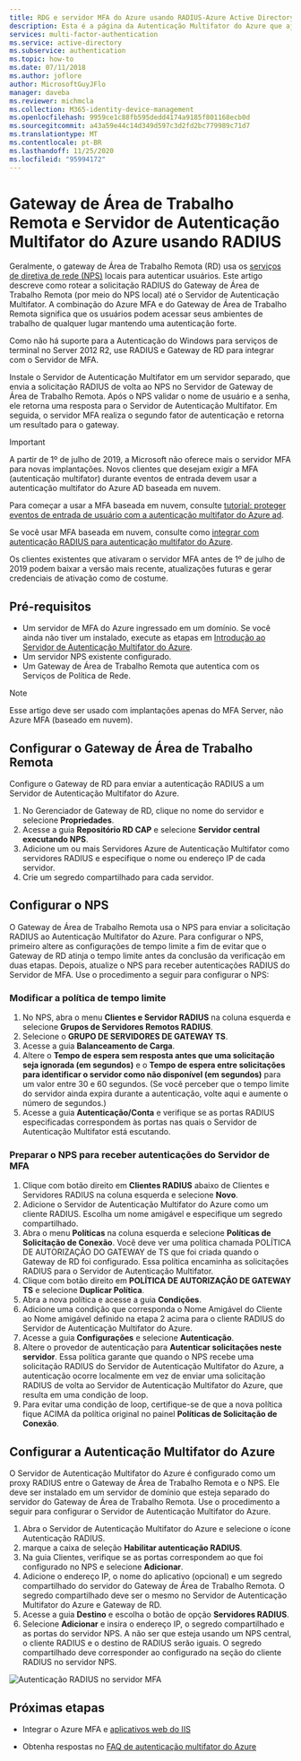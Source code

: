 ```yaml
---
title: RDG e servidor MFA do Azure usando RADIUS-Azure Active Directory
description: Esta é a página da Autenticação Multifator do Azure que ajudará na implantação do Gateway de Área de Trabalho Remota e do Servidor de Autenticação Multifator do Azure usando RADIUS.
services: multi-factor-authentication
ms.service: active-directory
ms.subservice: authentication
ms.topic: how-to
ms.date: 07/11/2018
ms.author: joflore
author: MicrosoftGuyJFlo
manager: daveba
ms.reviewer: michmcla
ms.collection: M365-identity-device-management
ms.openlocfilehash: 9959ce1c88fb595dedd4174a9185f801168ecb0d
ms.sourcegitcommit: a43a59e44c14d349d597c3d2fd2bc779989c71d7
ms.translationtype: MT
ms.contentlocale: pt-BR
ms.lasthandoff: 11/25/2020
ms.locfileid: "95994172"
---
```

# <a name="remote-desktop-gateway-and-azure-multi-factor-authentication-server-using-radius"></a>Gateway de Área de Trabalho Remota e Servidor de Autenticação Multifator do Azure usando RADIUS

Geralmente, o gateway de Área de Trabalho Remota (RD) usa os [serviços de diretiva de rede (NPS)](/windows-server/networking/core-network-guide/core-network-guide#BKMK_optionalfeatures) locais para autenticar usuários. Este artigo descreve como rotear a solicitação RADIUS do Gateway de Área de Trabalho Remota (por meio do NPS local) até o Servidor de Autenticação Multifator. A combinação do Azure MFA e do Gateway de Área de Trabalho Remota significa que os usuários podem acessar seus ambientes de trabalho de qualquer lugar mantendo uma autenticação forte.

Como não há suporte para a Autenticação do Windows para serviços de terminal no Server 2012 R2, use RADIUS e Gateway de RD para integrar com o Servidor de MFA.

Instale o Servidor de Autenticação Multifator em um servidor separado, que envia a solicitação RADIUS de volta ao NPS no Servidor de Gateway de Área de Trabalho Remota. Após o NPS validar o nome de usuário e a senha, ele retorna uma resposta para o Servidor de Autenticação Multifator. Em seguida, o servidor MFA realiza o segundo fator de autenticação e retorna um resultado para o gateway.

> [!IMPORTANT]
> A partir de 1º de julho de 2019, a Microsoft não oferece mais o servidor MFA para novas implantações. Novos clientes que desejam exigir a MFA (autenticação multifator) durante eventos de entrada devem usar a autenticação multifator do Azure AD baseada em nuvem.
>
> Para começar a usar a MFA baseada em nuvem, consulte [tutorial: proteger eventos de entrada de usuário com a autenticação multifator do Azure ad](tutorial-enable-azure-mfa.md).
>
> Se você usar MFA baseada em nuvem, consulte como [integrar com autenticação RADIUS para autenticação multifator do Azure](howto-mfa-nps-extension.md).
>
> Os clientes existentes que ativaram o servidor MFA antes de 1º de julho de 2019 podem baixar a versão mais recente, atualizações futuras e gerar credenciais de ativação como de costume.

## <a name="prerequisites"></a>Pré-requisitos

- Um servidor de MFA do Azure ingressado em um domínio. Se você ainda não tiver um instalado, execute as etapas em [Introdução ao Servidor de Autenticação Multifator do Azure](howto-mfaserver-deploy.md).
- Um servidor NPS existente configurado.
- Um Gateway de Área de Trabalho Remota que autentica com os Serviços de Política de Rede.

> [!NOTE]
> Esse artigo deve ser usado com implantações apenas do MFA Server, não Azure MFA (baseado em nuvem).

## <a name="configure-the-remote-desktop-gateway"></a>Configurar o Gateway de Área de Trabalho Remota

Configure o Gateway de RD para enviar a autenticação RADIUS a um Servidor de Autenticação Multifator do Azure.

1. No Gerenciador de Gateway de RD, clique no nome do servidor e selecione **Propriedades**.
2. Acesse a guia **Repositório RD CAP** e selecione **Servidor central executando NPS**.
3. Adicione um ou mais Servidores Azure de Autenticação Multifator como servidores RADIUS e especifique o nome ou endereço IP de cada servidor.
4. Crie um segredo compartilhado para cada servidor.

## <a name="configure-nps"></a>Configurar o NPS

O Gateway de Área de Trabalho Remota usa o NPS para enviar a solicitação RADIUS ao Autenticação Multifator do Azure. Para configurar o NPS, primeiro altere as configurações de tempo limite a fim de evitar que o Gateway de RD atinja o tempo limite antes da conclusão da verificação em duas etapas. Depois, atualize o NPS para receber autenticações RADIUS do Servidor de MFA. Use o procedimento a seguir para configurar o NPS:

### <a name="modify-the-timeout-policy"></a>Modificar a política de tempo limite

1. No NPS, abra o menu **Clientes e Servidor RADIUS** na coluna esquerda e selecione **Grupos de Servidores Remotos RADIUS**.
2. Selecione o **GRUPO DE SERVIDORES DE GATEWAY TS**.
3. Acesse a guia **Balanceamento de Carga**.
4. Altere o **Tempo de espera sem resposta antes que uma solicitação seja ignorada (em segundos)** e o **Tempo de espera entre solicitações para identificar o servidor como não disponível (em segundos)** para um valor entre 30 e 60 segundos. (Se você perceber que o tempo limite do servidor ainda expira durante a autenticação, volte aqui e aumente o número de segundos.)
5. Acesse a guia **Autenticação/Conta** e verifique se as portas RADIUS especificadas correspondem às portas nas quais o Servidor de Autenticação Multifator está escutando.

### <a name="prepare-nps-to-receive-authentications-from-the-mfa-server"></a>Preparar o NPS para receber autenticações do Servidor de MFA

1. Clique com botão direito em **Clientes RADIUS** abaixo de Clientes e Servidores RADIUS na coluna esquerda e selecione **Novo**.
2. Adicione o Servidor de Autenticação Multifator do Azure como um cliente RADIUS. Escolha um nome amigável e especifique um segredo compartilhado.
3. Abra o menu **Políticas** na coluna esquerda e selecione **Políticas de Solicitação de Conexão**. Você deve ver uma política chamada POLÍTICA DE AUTORIZAÇÃO DO GATEWAY de TS que foi criada quando o Gateway de RD foi configurado. Essa política encaminha as solicitações RADIUS para o Servidor de Autenticação Multifator.
4. Clique com botão direito em **POLÍTICA DE AUTORIZAÇÃO DE GATEWAY TS** e selecione **Duplicar Política**.
5. Abra a nova política e acesse a guia **Condições**.
6. Adicione uma condição que corresponda o Nome Amigável do Cliente ao Nome amigável definido na etapa 2 acima para o cliente RADIUS do Servidor de Autenticação Multifator do Azure.
7. Acesse a guia **Configurações** e selecione **Autenticação**.
8. Altere o provedor de autenticação para **Autenticar solicitações neste servidor**. Essa política garante que quando o NPS recebe uma solicitação RADIUS do Servidor de Autenticação Multifator do Azure, a autenticação ocorre localmente em vez de enviar uma solicitação RADIUS de volta ao Servidor de Autenticação Multifator do Azure, que resulta em uma condição de loop.
9. Para evitar uma condição de loop, certifique-se de que a nova política fique ACIMA da política original no painel **Políticas de Solicitação de Conexão**.

## <a name="configure-azure-multi-factor-authentication"></a>Configurar a Autenticação Multifator do Azure

O Servidor de Autenticação Multifator do Azure é configurado como um proxy RADIUS entre o Gateway de Área de Trabalho Remota e o NPS.  Ele deve ser instalado em um servidor de domínio que esteja separado do servidor do Gateway de Área de Trabalho Remota. Use o procedimento a seguir para configurar o Servidor de Autenticação Multifator do Azure.

1. Abra o Servidor de Autenticação Multifator do Azure e selecione o ícone Autenticação RADIUS.
2. marque a caixa de seleção **Habilitar autenticação RADIUS**.
3. Na guia Clientes, verifique se as portas correspondem ao que foi configurado no NPS e selecione **Adicionar**.
4. Adicione o endereço IP, o nome do aplicativo (opcional) e um segredo compartilhado do servidor do Gateway de Área de Trabalho Remota. O segredo compartilhado deve ser o mesmo no Servidor de Autenticação Multifator do Azure e Gateway de RD.
3. Acesse a guia **Destino** e escolha o botão de opção **Servidores RADIUS**.
4. Selecione **Adicionar** e insira o endereço IP, o segredo compartilhado e as portas do servidor NPS. A não ser que esteja usando um NPS central, o cliente RADIUS e o destino de RADIUS serão iguais. O segredo compartilhado deve corresponder ao configurado na seção do cliente RADIUS no servidor NPS.

![Autenticação RADIUS no servidor MFA](./media/howto-mfaserver-nps-rdg/radius.png)

## <a name="next-steps"></a>Próximas etapas

- Integrar o Azure MFA e [aplicativos web do IIS](howto-mfaserver-iis.md)

- Obtenha respostas no [FAQ de autenticação multifator do Azure](multi-factor-authentication-faq.md)